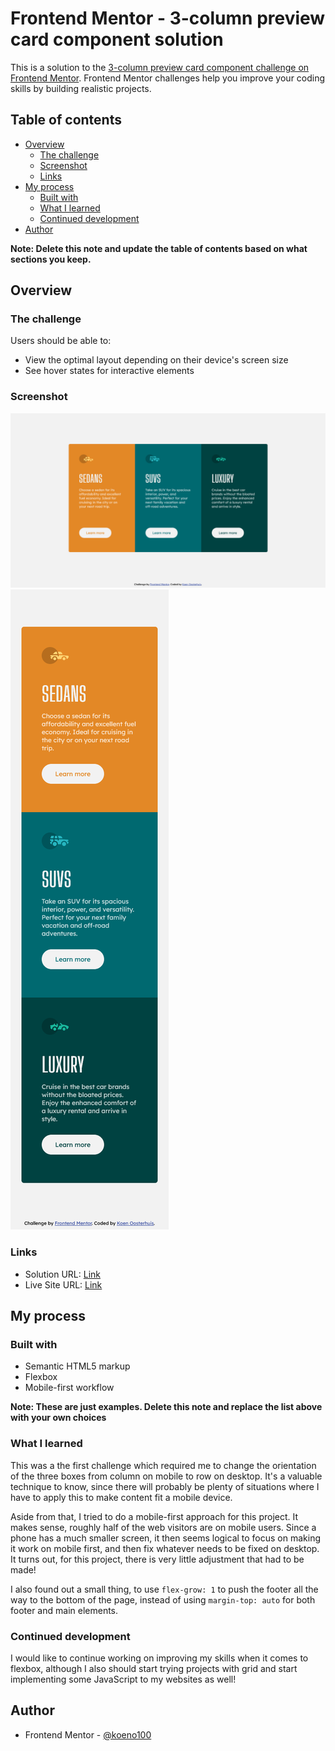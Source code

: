 # Frontend Mentor - 3-column preview card component solution

This is a solution to the [3-column preview card component challenge on Frontend Mentor](https://www.frontendmentor.io/challenges/3column-preview-card-component-pH92eAR2-). Frontend Mentor challenges help you improve your coding skills by building realistic projects. 

## Table of contents

- [Overview](#overview)
  - [The challenge](#the-challenge)
  - [Screenshot](#screenshot)
  - [Links](#links)
- [My process](#my-process)
  - [Built with](#built-with)
  - [What I learned](#what-i-learned)
  - [Continued development](#continued-development)
- [Author](#author)

**Note: Delete this note and update the table of contents based on what sections you keep.**

## Overview

### The challenge

Users should be able to:

- View the optimal layout depending on their device's screen size
- See hover states for interactive elements

### Screenshot

![](./screenshots/screenshot_desktop.png)
![](./screenshots/screenshot_mobile.png)

### Links

- Solution URL: [Link](https://github.com/koeno100/3-column-preview-card)
- Live Site URL: [Link](https://koeno100.github.io/3-column-preview-card/)

## My process

### Built with

- Semantic HTML5 markup
- Flexbox
- Mobile-first workflow

**Note: These are just examples. Delete this note and replace the list above with your own choices**

### What I learned

This was a the first challenge which required me to change the orientation of the three boxes from column on mobile to row on desktop. It's a valuable technique to know, since there will probably be plenty of situations where I have to apply this to make content fit a mobile device.

Aside from that, I tried to do a mobile-first approach for this project. It makes sense, roughly half of the web visitors are on mobile users. Since a phone has a much smaller screen, it then seems logical to focus on making it work on mobile first, and then fix whatever needs to be fixed on desktop. It turns out, for this project, there is very little adjustment that had to be made!

I also found out a small thing, to use `flex-grow: 1` to push the footer all the way to the bottom of the page, instead of using `margin-top: auto` for both footer and main elements.

### Continued development

I would like to continue working on improving my skills when it comes to flexbox, although I also should start trying projects with grid and start implementing some JavaScript to my websites as well!

## Author

- Frontend Mentor - [@koeno100](https://www.frontendmentor.io/profile/koeno100)
